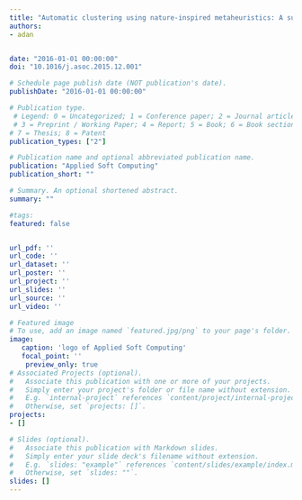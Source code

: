 ```yaml
---
title: "Automatic clustering using nature-inspired metaheuristics: A survey"
authors:
- adan


date: "2016-01-01 00:00:00"
doi: "10.1016/j.asoc.2015.12.001" 

# Schedule page publish date (NOT publication's date).
publishDate: "2016-01-01 00:00:00"

# Publication type.
 # Legend: 0 = Uncategorized; 1 = Conference paper; 2 = Journal article; 
 # 3 = Preprint / Working Paper; 4 = Report; 5 = Book; 6 = Book section;
# 7 = Thesis; 8 = Patent
publication_types: ["2"] 

# Publication name and optional abbreviated publication name. 
publication: "Applied Soft Computing" 
publication_short: ""

# Summary. An optional shortened abstract.
summary: ""

#tags:
featured: false


url_pdf: ''
url_code: ''
url_dataset: ''
url_poster: ''
url_project: ''
url_slides: ''
url_source: ''
url_video: ''

# Featured image
# To use, add an image named `featured.jpg/png` to your page's folder.
image:
   caption: 'logo of Applied Soft Computing'
   focal_point: ''
    preview_only: true
# Associated Projects (optional).
#   Associate this publication with one or more of your projects.
#   Simply enter your project's folder or file name without extension.
#   E.g. `internal-project` references `content/project/internal-project/index.md`.
#   Otherwise, set `projects: []`.
projects:
- []

# Slides (optional).
#   Associate this publication with Markdown slides.
#   Simply enter your slide deck's filename without extension.
#   E.g. `slides: "example"` references `content/slides/example/index.md`.
#   Otherwise, set `slides: ""`.
slides: []
---
```

<!---
{{% alert note %}}
Click the *Cite* button above to demo the feature to enable visitors to import publication metadata into their reference management software.
{{% /alert %}}

{{% alert note %}}
Click the *Slides* button above to demo Academic's Markdown slides feature.
{{% /alert %}}

Supplementary notes can be added here, including [code and math](https://sourcethemes.com/academic/docs/writing-markdown-latex/).

-->